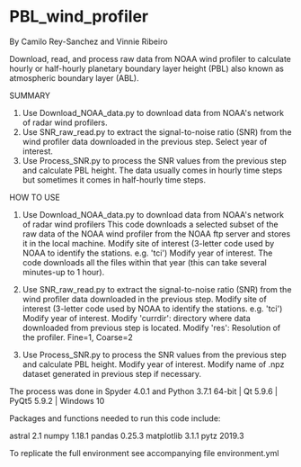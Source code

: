 # PBL_wind_profiler
By Camilo Rey-Sanchez and Vinnie Ribeiro

Download, read, and process raw data from NOAA wind profiler to calculate hourly or half-hourly planetary boundary layer height (PBL) also known as atmospheric boundary layer (ABL). 

SUMMARY
1) Use Download_NOAA_data.py to download data from NOAA's network of radar wind profilers. 
2) Use SNR_raw_read.py to extract the signal-to-noise ratio (SNR) from the wind profiler data downloaded in the previous step. Select year of interest.
3) Use Process_SNR.py to process the SNR values from the previous step and calculate PBL height. The data usually comes in hourly time steps but sometimes it comes in half-hourly time steps. 

HOW TO USE
1) Use Download_NOAA_data.py to download data from NOAA's network of radar wind profilers 
   This code downloads a selected subset of the raw data of the NOAA wind profiler from the NOAA ftp server and stores it in the local machine.
	Modify site of interest (3-letter code used by NOAA to identify the stations. e.g. 'tci')
	Modify year of interest. The code downloads all the files within that year (this can take several minutes-up to 1 hour).
2) Use SNR_raw_read.py to extract the signal-to-noise ratio (SNR) from the wind profiler data downloaded in the previous step.
	Modify site of interest (3-letter code used by NOAA to identify the stations. e.g. 'tci')
	Modify year of interest.
	Modify 'currdir': directory where data downloaded from previous step is located.
	Modify 'res': Resolution of the profiler. Fine=1, Coarse=2
	
3) Use Process_SNR.py to process the SNR values from the previous step and calculate PBL height.
	Modify year of interest.
	Modify name of .npz dataset generated in previous step if necessary.

The process was done in Spyder 4.0.1 and Python 3.7.1 64-bit | Qt 5.9.6 | PyQt5 5.9.2 | Windows 10

Packages and functions needed to run this code include:

astral 2.1
numpy 1.18.1
pandas  0.25.3
matplotlib 3.1.1
pytz 2019.3


To replicate the full environment see accompanying file environment.yml